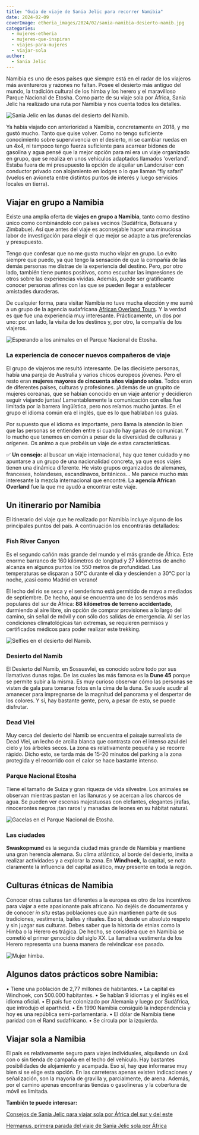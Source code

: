 ```yaml
---
title: "Guía de viaje de Sania Jelic para recorrer Namibia"
date: 2024-02-09
coverImage: etheria_images/2024/02/sania-namibia-desierto-namib.jpg
categories: 
  - mujeres-etheria
  - mujeres-que-inspiran
  - viajes-para-mujeres
  - viajar-sola
author: 
  - Sania Jelic
---
```


Namibia es uno de esos países que siempre está en el radar de los viajeros más 
aventureros y razones no faltan. Posee el desierto más antiguo del mundo, la tradición 
cultural de los himba y los herero y el maravilloso Parque Nacional de Etosha. Como 
parte de su viaje sola por África, Sania Jelic ha realizado una ruta por Namibia y nos 
cuenta todos los detalles. 

![Sania Jelic en las dunas del desierto del Namib.](etheria_images/2024/02/sania-namibia-desierto-namib.jpg "Sania Jelic en las dunas del desierto del Namib. © Sania Jelic.")

Ya había viajado con anterioridad a Namibia, concretamente en 2018, y me gustó mucho. 
Tanto que quise volver. Como no tengo suficiente conocimiento sobre supervivencia en el 
desierto, ni se cambiar ruedas en un 4x4, ni tampoco tengo fuerza suficiente para 
acarrear bidones de gasolina y agua pensé que la mejor opción para mí era un viaje 
organizado en grupo, que se realiza en unos vehículos adaptados llamados 'overland'. 
Estaba fuera de mi presupuesto la opción de alquilar un Landcruiser con conductor 
privado con alojamiento en lodges o lo que llaman “fly safari” (vuelos en avioneta entre 
distintos puntos de interés y luego servicios locales en tierra). 

## Viajar en grupo a Namibia

Existe una amplia oferta de **viajes en grupo a Namibia**, tanto como destino único como 
combinándolo con países vecinos (Sudáfrica, Botsuana y Zimbabue). Así que antes del 
viaje es aconsejable hacer una minuciosa labor de investigación para elegir el que mejor 
se adapte a tus preferencias y presupuesto. 

Tengo que confesar que no me gusta mucho viajar en grupo. Lo evito siempre que puedo, ya 
que tengo la sensación de que la compañía de las demás personas me distrae de la 
experiencia del destino. Pero, por otro lado, también tiene puntos positivos, como 
escuchar las impresiones de otros sobre las experiencias vividas. Además, puede ser 
gratificante conocer personas afines con las que se pueden llegar a establecer amistades 
duraderas. 

De cualquier forma, para visitar Namibia no tuve mucha elección y me sumé a un grupo de 
la agencia sudafricana [African Overland Tours](https://www.africanoverlandtours.com). Y 
la verdad es que fue una experiencia muy interesante. Prácticamente, un dos por uno: por 
un lado, la visita de los destinos y, por otro, la compañía de los viajeros. 

![Esperando a los animales en el Parque Nacional de Etosha.](etheria_images/2024/02/namibia-sania-etosha-avistamiento-animales.jpg "Esperando a los animales en el Parque Nacional de Etosha. © Sania Jelic.")

### La experiencia de conocer nuevos compañeros de viaje

El grupo de viajeros me resultó interesante. De las diecisiete personas, había una 
pareja de Australia y varios chicos europeos jóvenes. Pero el resto eran **mujeres 
mayores de cincuenta años viajando solas**. Todos eran de diferentes países, culturas y 
profesiones. ¡Además de un grupito de mujeres coreanas, que se habían conocido en un 
viaje anterior y decidieron seguir viajando juntas! Lamentablemente la comunicación con 
ellas fue limitada por la barrera lingüística, pero nos reíamos mucho juntas. En el 
grupo el idioma común era el inglés, que es lo que hablaban los guías. 

Por supuesto que el idioma es importante, pero llama la atención lo bien que las 
personas se entienden entre si cuando hay ganas de comunicar. Y lo mucho que tenemos en 
común a pesar de la diversidad de culturas y orígenes. Os animo a que probéis un viaje 
de estas características. 

✅ **Un consejo:** al buscar un viaje internacional, hay que tener cuidado y no apuntarse 
a un grupo de una nacionalidad concreta, ya que esos viajes tienen una dinámica 
diferente. He visto grupos organizados de alemanes, franceses, holandeses, escandinavos, 
británicos… Me parece mucho más interesante la mezcla internacional que encontré. La 
**agencia African Overland** fue la que me ayudó a encontrar este viaje. 

## Un itinerario por Namibia

El itinerario del viaje que he realizado por Namibia incluye alguno de los principales 
puntos del país. A continuación los encontrarás detallados: 

### Fish River Canyon 

Es el segundo cañón más grande del mundo y el más grande de África. Este enorme barranco 
de 160 kilómetros de longitud y 27 kilómetros de ancho alcanza en algunos puntos los 550 
metros de profundidad. Las temperaturas se disparan a 50°C durante el día y descienden a 
30°C por la noche, ¡casi como Madrid en verano! 

El lecho del río se seca y el senderismo está permitido de mayo a mediados de 
septiembre. De hecho, aquí se encuentra uno de los senderos más populares del sur de 
África: **88 kilómetros de terreno accidentado**, durmiendo al aire libre, sin opción de 
comprar provisiones a lo largo del camino, sin señal de móvil y con sólo dos salidas de 
emergencia. Al ser las condiciones climatológicas tan extremas, se requieren permisos y 
certificados médicos para poder realizar este trekking. 

![Selfies en el desierto del Namib.](etheria_images/2024/02/namibia-desierto-namib-fotos.jpg "'Selfies' en el desierto del Namib. © Sania Jelic.")

### Desierto del Namib

El Desierto del Namib, en Sossusvlei, es conocido sobre todo por sus llamativas dunas 
rojas. De las cuales las más famosa es la **Dune 45** porque se permite subir a la 
misma. Es muy curioso observar cómo las personas se visten de gala para tomarse fotos en 
la cima de la duna. Se suele acudir al amanecer para impregnarse de la magnitud del 
panorama y el despertar de los colores. Y sí, hay bastante gente, pero, a pesar de esto, 
se puede disfrutar. 

### Dead Vlei 

Muy cerca del desierto del Namib se encuentra el paisaje surrealista de Dead Vlei, un 
lecho de arcilla blanca que contrasta con el intenso azul del cielo y los árboles secos. 
La zona es relativamente pequeña y se recorre rápido. Dicho esto, se tarda más de 15-20 
minutos del parking a la zona protegida y el recorrido con el calor se hace bastante 
intenso. 

### Parque Nacional Etosha 

Tiene el tamaño de Suiza y gran riqueza de vida silvestre. Los animales se observan 
mientras pastan en las llanuras y se acercan a los charcos de agua. Se pueden ver 
escenas majestuosas con elefantes, elegantes jirafas, rinocerontes negros ¡tan raros! y 
manadas de leones en su hábitat natural. 

![Gacelas en el Parque Nacional de Etosha.](etheria_images/2024/02/namibia-etosha-animales.jpg "Gacelas en el Parque Nacional de Etosha. © Sania Jelic.")

### Las ciudades

**Swaskopmund** es la segunda ciudad más grande de Namibia y mantiene una gran herencia 
alemana. Su clima atlántico, al borde del desierto, invita a realizar actividades y a 
explorar la zona. En **Windhoek**, la capital, se nota claramente la influencia del 
capital asiático, muy presente en toda la región. 

## Culturas étnicas de Namibia

Conocer otras culturas tan diferentes a la europea es otro de los incentivos para viajar 
a este apasionante país africano. No dejéis de documentaros y de conocer _in situ_ estas 
poblaciones que aún mantienen parte de sus tradiciones, vestimenta, bailes y rituales. 
Eso sí, desde un absoluto respeto y sin juzgar sus culturas. Debes saber que la historia 
de etnias como la Himba o la Herero es trágica. De hecho, se considera que en Namibia se 
cometió el primer genocidio del siglo XX. La llamativa vestimenta de los Herero 
representa una buena manera de reivindicar ese pasado. 

![Mujer himba.](etheria_images/2024/02/namibia-sania-himba.jpg "Mujer himba. © Sania Jalic.")

## Algunos datos prácticos sobre Namibia:

• Tiene una población de 2,77 millones de habitantes. • La capital es Windhoek, con 
500.000 habitantes. • Se hablan 9 idiomas y el inglés es el idioma oficial. • El país 
fue colonizado por Alemania y luego por Sudáfrica, que introdujo el apartheid. • En 1990 
Namibia consiguió la independencia y hoy es una república semi-parlamentaria. • El dólar 
de Namibia tiene paridad con el Rand sudafricano. • Se circula por la izquierda. 

## Viajar sola a Namibia

El país es relativamente seguro para viajes individuales, alquilando un 4x4 con o sin 
tienda de campaña en el techo del vehículo. Hay bastantes posibilidades de alojamiento y 
acampada. Eso sí, hay que informarse muy bien si se elige esta opción. En las carreteras 
apenas existen indicaciones y señalización, son la mayoría de gravilla y, parcialmente, 
de arena. Además, por el camino apenas encontrarás tiendas o gasolineras y la cobertura 
de móvil es limitada. 

**También te puede interesar:** 

[Consejos de Sania Jelic para viajar sola por África del sur y del 
este](https://etheriamagazine.com/2024/01/31/consejos-viajar-sola-por-africa/) 

[Hermanus, primera parada del viaje de Sania Jelic sola por 
África](https://etheriamagazine.com/2024/01/17/hermanus-sania-jelic-viajar-sola-africa-sudafrica/)
